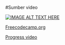 #Sumber video

[//]: # (<iframe width="1141" height="480" src="https://www.youtube.com/embed/kNghEbknLs8" title="Kotlin &amp; Android Development Course: Build a Quiz Application" frameborder="0" allow="accelerometer; autoplay; clipboard-write; encrypted-media; gyroscope; picture-in-picture; web-share" allowfullscreen></iframe>)

[![IMAGE ALT TEXT HERE](https://img.youtube.com/vi/kNghEbknLs8&t)](https://www.youtube.com/watch?v=kNghEbknLs8&t)


<a href="https://www.youtube.com/watch?v=EExSSotojVI&t=1092s">Freecodecamp.org</a>
<br>


<a href="https://youtu.be/EExSSotojVI?t=7280">Progress video</a>